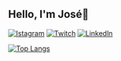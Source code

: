 ## Hello, I'm José🤗

[![Istagram](https://img.shields.io/badge/Instagram-E4405F?style=for-the-badge&logo=instagram&logoColor=pink)](https://www.instagram.com/joseafk88?igsh=MXc0dHpub211MmxiYg==)
[![Twitch](https://img.shields.io/badge/Twitch-9146FF?style=for-the-badge&logo=twitch&logoColor=white)](https://www.twitch.tv/yoaimo___)
[![Linkedln](https://img.shields.io/badge/LinkedIn-0077B5?style=for-the-badge&logo=linkedin&logoColor=white)](https://www.linkedin.com/in/jose-carlos-8766a2315?utm_source=share&utm_campaign=share_via&utm_content=profile&utm_medium=android_app)

[![Top Langs](https://github-readme-stats.vercel.app/api/top-langs/?username=jose33-afk&layout=donut)](https://github.com/anuraghazra/github-readme-stats)


